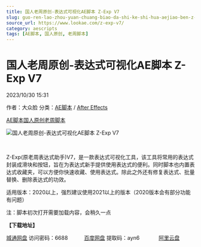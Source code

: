 ```yaml
---
title: 国人老周原创-表达式可视化AE脚本 Z-Exp V7
slug: guo-ren-lao-zhou-yuan-chuang-biao-da-shi-ke-shi-hua-aejiao-ben-z-exp-v7
source_url: https://www.lookae.com/z-exp-v7/
category: aescripts
tags: [AE脚本, 国人原创, 老周脚本]
---
```

# 国人老周原创-表达式可视化AE脚本 Z-Exp V7

2023/10/30 15:31

作者：大众脸
分类：[AE脚本](https://www.lookae.com/after-effects/aescripts/) / [After Effects](https://www.lookae.com/after-effects/)

[AE脚本](https://www.lookae.com/tag/ae%e8%84%9a%e6%9c%ac/)[国人原创](https://www.lookae.com/tag/%e5%9b%bd%e4%ba%ba%e5%8e%9f%e5%88%9b/)[老周脚本](https://www.lookae.com/tag/%e8%80%81%e5%91%a8%e8%84%9a%e6%9c%ac/)

![国人老周原创-表达式可视化AE脚本 Z-Exp V7](https://www.lookae.com/wp-content/uploads/2023/10/Z-Exp-V7.jpg "国人老周原创-表达式可视化AE脚本 Z-Exp V7-LookAE.com")

﻿

Z-Exp(原老周表达式助手)V7，是一款表达式可视化工具，该工具将常用的表达式封装成滑块和按钮，旨在为表达式新手提供使用表达式的便利。同时脚本也内置表达式收藏夹，可以方便你快速收藏、使用表达式。除此之外还有修复表达式、批量替换、删除表达式的功效。

适用版本：2020以上，强烈建议使用2021以上的版本（2020版本会有部分功能有问题）

注：脚本初次打开需要加载内容，会稍久一点

**【下载地址】**

[城通网盘](https://url70.ctfile.com/f/2827370-965073111-9d57fc?p=4431) 访问密码：6688           [百度网盘](https://pan.baidu.com/s/17dDG0bTvieelc8Ey0DEVfg?pwd=ayn6) 提取码：ayn6             [阿里云盘](https://www.aliyundrive.com/s/D4CFJgdnUcf)
